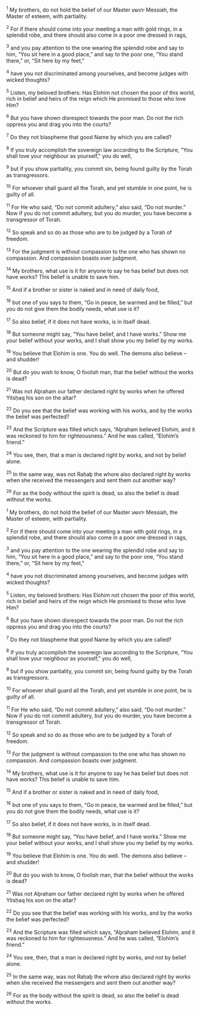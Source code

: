 <sup>1</sup> My brothers, do not hold the belief of our Master יהושע Messiah, the Master of esteem, with partiality.

<sup>2</sup> For if there should come into your meeting a man with gold rings, in a splendid robe, and there should also come in a poor one dressed in rags,

<sup>3</sup> and you pay attention to the one wearing the splendid robe and say to him, “You sit here in a good place,” and say to the poor one, “You stand there,” or, “Sit here by my feet,”

<sup>4</sup> have you not discriminated among yourselves, and become judges with wicked thoughts?

<sup>5</sup> Listen, my beloved brothers: Has Elohim not chosen the poor of this world, rich in belief and heirs of the reign which He promised to those who love Him?

<sup>6</sup> But you have shown disrespect towards the poor man. Do not the rich oppress you and drag you into the courts?

<sup>7</sup> Do they not blaspheme that good Name by which you are called?

<sup>8</sup> If you truly accomplish the sovereign law according to the Scripture, “You shall love your neighbour as yourself,” you do well,

<sup>9</sup> but if you show partiality, you commit sin, being found guilty by the Torah as transgressors.

<sup>10</sup> For whoever shall guard all the Torah, and yet stumble in one point, he is guilty of all.

<sup>11</sup> For He who said, “Do not commit adultery,” also said, “Do not murder.” Now if you do not commit adultery, but you do murder, you have become a transgressor of Torah.

<sup>12</sup> So speak and so do as those who are to be judged by a Torah of freedom.

<sup>13</sup> For the judgment is without compassion to the one who has shown no compassion. And compassion boasts over judgment.

<sup>14</sup> My brothers, what use is it for anyone to say he has belief but does not have works? This belief is unable to save him.

<sup>15</sup> And if a brother or sister is naked and in need of daily food,

<sup>16</sup> but one of you says to them, “Go in peace, be warmed and be filled,” but you do not give them the bodily needs, what use is it?

<sup>17</sup> So also belief, if it does not have works, is in itself dead.

<sup>18</sup> But someone might say, “You have belief, and I have works.” Show me your belief without your works, and I shall show you my belief by my works.

<sup>19</sup> You believe that Elohim is one. You do well. The demons also believe – and shudder!

<sup>20</sup> But do you wish to know, O foolish man, that the belief without the works is dead?

<sup>21</sup> Was not Aḇraham our father declared right by works when he offered Yitsḥaq his son on the altar?

<sup>22</sup> Do you see that the belief was working with his works, and by the works the belief was perfected?

<sup>23</sup> And the Scripture was filled which says, “Aḇraham believed Elohim, and it was reckoned to him for righteousness.” And he was called, “Elohim’s friend.”

<sup>24</sup> You see, then, that a man is declared right by works, and not by belief alone.

<sup>25</sup> In the same way, was not Raḥaḇ the whore also declared right by works when she received the messengers and sent them out another way?

<sup>26</sup> For as the body without the spirit is dead, so also the belief is dead without the works.

<sup>1</sup> My brothers, do not hold the belief of our Master יהושע Messiah, the Master of esteem, with partiality.

<sup>2</sup> For if there should come into your meeting a man with gold rings, in a splendid robe, and there should also come in a poor one dressed in rags,

<sup>3</sup> and you pay attention to the one wearing the splendid robe and say to him, “You sit here in a good place,” and say to the poor one, “You stand there,” or, “Sit here by my feet,”

<sup>4</sup> have you not discriminated among yourselves, and become judges with wicked thoughts?

<sup>5</sup> Listen, my beloved brothers: Has Elohim not chosen the poor of this world, rich in belief and heirs of the reign which He promised to those who love Him?

<sup>6</sup> But you have shown disrespect towards the poor man. Do not the rich oppress you and drag you into the courts?

<sup>7</sup> Do they not blaspheme that good Name by which you are called?

<sup>8</sup> If you truly accomplish the sovereign law according to the Scripture, “You shall love your neighbour as yourself,” you do well,

<sup>9</sup> but if you show partiality, you commit sin, being found guilty by the Torah as transgressors.

<sup>10</sup> For whoever shall guard all the Torah, and yet stumble in one point, he is guilty of all.

<sup>11</sup> For He who said, “Do not commit adultery,” also said, “Do not murder.” Now if you do not commit adultery, but you do murder, you have become a transgressor of Torah.

<sup>12</sup> So speak and so do as those who are to be judged by a Torah of freedom.

<sup>13</sup> For the judgment is without compassion to the one who has shown no compassion. And compassion boasts over judgment.

<sup>14</sup> My brothers, what use is it for anyone to say he has belief but does not have works? This belief is unable to save him.

<sup>15</sup> And if a brother or sister is naked and in need of daily food,

<sup>16</sup> but one of you says to them, “Go in peace, be warmed and be filled,” but you do not give them the bodily needs, what use is it?

<sup>17</sup> So also belief, if it does not have works, is in itself dead.

<sup>18</sup> But someone might say, “You have belief, and I have works.” Show me your belief without your works, and I shall show you my belief by my works.

<sup>19</sup> You believe that Elohim is one. You do well. The demons also believe – and shudder!

<sup>20</sup> But do you wish to know, O foolish man, that the belief without the works is dead?

<sup>21</sup> Was not Aḇraham our father declared right by works when he offered Yitsḥaq his son on the altar?

<sup>22</sup> Do you see that the belief was working with his works, and by the works the belief was perfected?

<sup>23</sup> And the Scripture was filled which says, “Aḇraham believed Elohim, and it was reckoned to him for righteousness.” And he was called, “Elohim’s friend.”

<sup>24</sup> You see, then, that a man is declared right by works, and not by belief alone.

<sup>25</sup> In the same way, was not Raḥaḇ the whore also declared right by works when she received the messengers and sent them out another way?

<sup>26</sup> For as the body without the spirit is dead, so also the belief is dead without the works.

